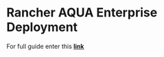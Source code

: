 # Rancher AQUA Enterprise Deployment

For full guide enter this [**link**](https://docs.aquasec.com/docs/deployment-kubernetes)